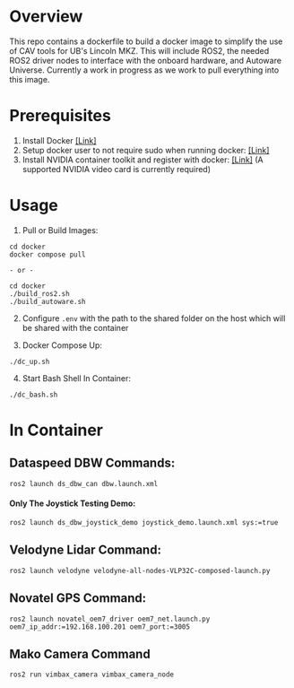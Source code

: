 # Overview
This repo contains a dockerfile to build a docker image to simplify the use of CAV tools for UB's Lincoln MKZ. This will include ROS2, the needed ROS2 driver nodes to interface with the onboard hardware, and Autoware Universe. Currently a work in progress as we work to pull everything into this image.

# Prerequisites
1) Install Docker [[Link]](https://docs.docker.com/engine/install/ubuntu/)
2) Setup docker user to not require sudo when running docker: [[Link]](https://docs.docker.com/engine/install/)
3) Install NVIDIA container toolkit and register with docker: [[Link]](https://docs.nvidia.com/datacenter/cloud-native/container-toolkit/latest/install-guide.html) (A supported NVIDIA video card is currently required)

# Usage
1) Pull or Build Images:
```
cd docker
docker compose pull

- or -

cd docker 
./build_ros2.sh
./build_autoware.sh
```
2) Configure `.env` with the path to the shared folder on the host which will be shared with the container

3) Docker Compose Up:
```
./dc_up.sh
```
4) Start Bash Shell In Container:
```
./dc_bash.sh
```

# In Container
## Dataspeed DBW Commands:
    ros2 launch ds_dbw_can dbw.launch.xml
    
#### Only The Joystick Testing Demo:
```
ros2 launch ds_dbw_joystick_demo joystick_demo.launch.xml sys:=true
```

## Velodyne Lidar Command:
    ros2 launch velodyne velodyne-all-nodes-VLP32C-composed-launch.py

## Novatel GPS Command:
    ros2 launch novatel_oem7_driver oem7_net.launch.py oem7_ip_addr:=192.168.100.201 oem7_port:=3005

## Mako Camera Command
    ros2 run vimbax_camera vimbax_camera_node
